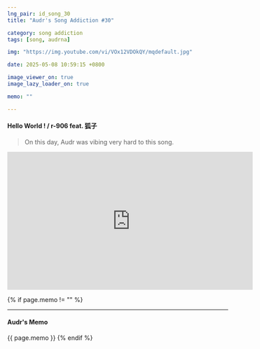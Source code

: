 ```yaml
---
lng_pair: id_song_30
title: "Audr's Song Addiction #30"

category: song addiction
tags: [song, audrna]

img: "https://img.youtube.com/vi/VOx12VDOkQY/mqdefault.jpg"

date: 2025-05-08 10:59:15 +0800

image_viewer_on: true
image_lazy_loader_on: true

memo: ""

---
```


<!-- outline-start -->
#### Hello World ! / r-906 feat. 狐子
<!-- outline-end -->

> On this day, Audr was vibing very hard to this song.

<iframe
  width="560"
  height="315"
  src="https://www.youtube.com/embed/VOx12VDOkQY"
  title="YouTube video player"
  frameborder="0"
  allow="accelerometer; clipboard-write; encrypted-media; gyroscope; picture-in-picture; web-share"
  referrerpolicy="strict-origin-when-cross-origin"
  allowfullscreen
  data-align="center"
></iframe>

{% if page.memo != "" %}
<hr>

#### Audr's Memo

{{ page.memo }}
{% endif %}
